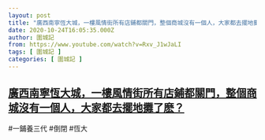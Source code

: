 ```yaml
---
layout: post
title: "廣西南寧恆大城，一樓風情街所有店鋪都關門，整個商城沒有一個人，大家都去擺地攤了麽？"
date: 2020-10-24T16:05:35.000Z
author: 圍城記
from: https://www.youtube.com/watch?v=Rxv_J1wJaLI
tags: [ 圍城記 ]
categories: [ 圍城記 ]
---
```

<!--1603555535000-->
[廣西南寧恆大城，一樓風情街所有店鋪都關門，整個商城沒有一個人，大家都去擺地攤了麽？](https://www.youtube.com/watch?v=Rxv_J1wJaLI)
------

<div>
#一鋪養三代 #倒閉 #恆大
</div>
